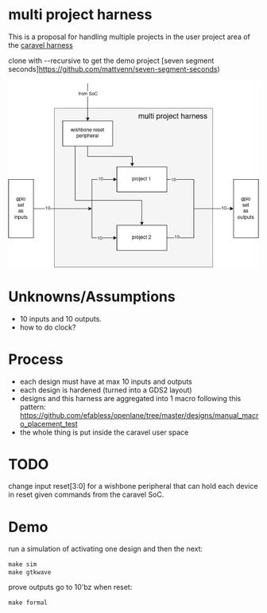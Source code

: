 # multi project harness

This is a proposal for handling multiple projects in the user project area of the [caravel harness](https://github.com/efabless/caravel)

clone with --recursive to get the demo project [seven segment seconds]https://github.com/mattvenn/seven-segment-seconds)

![multi project harness diagram](docs/multi-project-harness.png)

# Unknowns/Assumptions

* 10 inputs and 10 outputs.
* how to do clock?

# Process

* each design must have at max 10 inputs and outputs
* each design is hardened (turned into a GDS2 layout)
* designs and this harness are aggregated into 1 macro following this pattern: https://github.com/efabless/openlane/tree/master/designs/manual_macro_placement_test
* the whole thing is put inside the caravel user space

# TODO

change input reset[3:0] for a wishbone peripheral that can hold each device in reset given commands from the caravel SoC.

# Demo

run a simulation of activating one design and then the next:

    make sim
    make gtkwave

prove outputs go to 10'bz when reset:

    make formal
